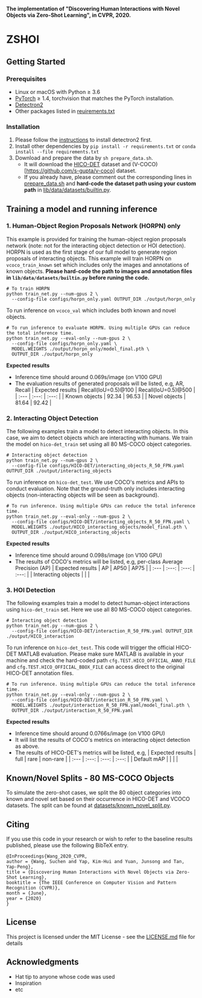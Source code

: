 **The implementation of "Discovering Human Interactions with Novel Objects via Zero-Shot Learning", in CVPR, 2020.**
# ZSHOI

## Getting Started

### Prerequisites

- Linux or macOS with Python ≥ 3.6
- [PyTorch](https://pytorch.org) ≥ 1.4, torchvision that matches the PyTorch installation.
- [Detectron2](https://github.com/facebookresearch/detectron2)
- Other packages listed in [reuirements.txt](./requirements.txt)

### Installation

1. Please follow the [instructions](https://github.com/facebookresearch/detectron2/blob/master/INSTALL.md) to install detectron2 first.
2. Install other dependencies by `pip install -r requirements.txt` or `conda install --file requirements.txt`
3. Download and prepare the data by `sh prepare_data.sh`.
    - It will download the [HICO-DET](http://www-personal.umich.edu/~ywchao/hico/) dataset and (V-COCO)[https://github.com/s-gupta/v-coco] dataset.
    - If you already have, please comment out the corresponding lines in [prepare_data.sh](./prepare_data.sh) and **hard-code the dataset path using your custom path** in [lib/data/datasets/builtin.py](./lib/data/datasets/builtin.py).

## Training a model and running inference

### 1. Human-Object Region Proposals Network (HORPN) only
This example is provided for training the human-object region proposals network (note: not for the interacting object detection or HOI detection). HORPN is used as the first stage of our full model to generate region proposals of interacting objects. This example will train HORPN on `vcoco_train_known` set which includes only the images and annotations of known objects. **Please hard-code the path to images and annotation files in `lib/data/datasets/builtin.py` before runing the code.**

```
# To train HORPN
python train_net.py --num-gpus 2 \
  --config-file configs/horpn_only.yaml OUTPUT_DIR ./output/horpn_only
```

To run inference on `vcoco_val` which includes both known and novel objects.

```
# To run inference to evaluate HORPN. Using multiple GPUs can reduce the total inference time.
python train_net.py --eval-only --num-gpus 2 \
  --config-file configs/horpn_only.yaml \
  MODEL.WEIGHTS ./output/horpn_only/model_final.pth \
  OUTPUT_DIR ./output/horpn_only
```

**Expected results**
- Inference time should around 0.069s/image (on V100 GPU)
- The evaluation results of generated proposals will be listed, e.g, AR, Recall
    | Expected results | Recall(IoU=0.5)@100 | Recall(IoU=0.5)@500 |
    | :--- | :---: | :---: |
    | Known objects | 92.34 | 96.53 |
    | Novel objects | 81.64 | 92.42 |

### 2. Interacting Object Detection
The following examples train a model to detect interacting objects. In this case, we aim to detect objects which are interacting with humans. We train the model on `hico-det_train` set using all 80 MS-COCO object categories.

```
# Interacting object detection
python train_net.py --num-gpus 2 \
  --config-file configs/HICO-DET/interacting_objects_R_50_FPN.yaml OUTPUT_DIR ./output/interacting_objects
```

To run inference on `hico-det_test`. We use COCO's metrics and APIs to conduct evaluation. Note that the ground-truth only includes interacting objects (non-interacting objects will be seen as background).

```
# To run inference. Using multiple GPUs can reduce the total inference time.
python train_net.py --eval-only --num-gpus 2 \
  --config-file configs/HICO-DET/interacting_objects_R_50_FPN.yaml \
  MODEL.WEIGHTS ./output/HICO_interacting_objects/model_final.pth \
  OUTPUT_DIR ./output/HICO_interacting_objects
```

**Expected results**
- Inference time should around 0.098s/image (on V100 GPU)
- The results of COCO's metrics will be listed, e.g, per-class Average Precision (AP)
    | Expected results | AP | AP50 | AP75 |
    | :--- | :---: | :---: | :---: |
    | Interacting objects |  |  |

### 3. HOI Detection
The following examples train a model to detect human-object interactions using `hico-det_train` set. Here we use all 80 MS-COCO object categories.

```
# Interacting object detection
python train_net.py --num-gpus 2 \
  --config-file configs/HICO-DET/interaction_R_50_FPN.yaml OUTPUT_DIR ./output/HICO_interaction
```

To run inference on `hico-det_test`. This code will trigger the official HICO-DET MATLAB evaluation. Please make sure MATLAB is available in your machine and check the hard-coded path `cfg.TEST.HICO_OFFICIAL_ANNO_FILE` and `cfg.TEST.HICO_OFFICIAL_BBOX_FILE` can access direct to the original HICO-DET annotation files.

```
# To run inference. Using multiple GPUs can reduce the total inference time.
python train_net.py --eval-only --num-gpus 2 \
  --config-file configs/HICO-DET/interaction_R_50_FPN.yaml \
  MODEL.WEIGHTS ./output/interaction_R_50_FPN.yaml/model_final.pth \
  OUTPUT_DIR ./output/interaction_R_50_FPN.yaml
```

**Expected results**
- Inference time should around 0.0766s/image (on V100 GPU)
- It will list the results of COCO's metrics on interacting object detection as above.
- The results of HICO-DET's metrics will be listed, e.g,
    | Expected results |  full   |   rare   |  non-rare |
    | :--- | :---: | :---: | :---: |
    | Default mAP |  |  | |

## Known/Novel Splits - 80 MS-COCO Objects
To simulate the zero-shot cases, we split the 80 object categories into known and novel set based on their occurrence in HICO-DET and VCOCO datasets. The split can be found at [datasets/known_novel_split.py](./dataset/known_novel_split.py).

## Citing
If you use this code in your research or wish to refer to the baseline results published, please use the following BibTeX entry.
```
@InProceedings{Wang_2020_CVPR,
author = {Wang, Suchen and Yap, Kim-Hui and Yuan, Junsong and Tan, Yap-Peng},
title = {Discovering Human Interactions with Novel Objects via Zero-Shot Learning},
booktitle = {The IEEE Conference on Computer Vision and Pattern Recognition (CVPR)},
month = {June},
year = {2020}
}
```

## License

This project is licensed under the MIT License - see the [LICENSE.md](LICENSE.md) file for details

## Acknowledgments

* Hat tip to anyone whose code was used
* Inspiration
* etc
